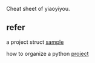 Cheat sheet of yiaoyiyou.

## refer
a project struct [sample](https://pythonguidecn.readthedocs.io/zh/latest/writing/structure.html)

how to organize a python [project](https://stackoverflow.com/questions/193161/what-is-the-best-project-structure-for-a-python-application)